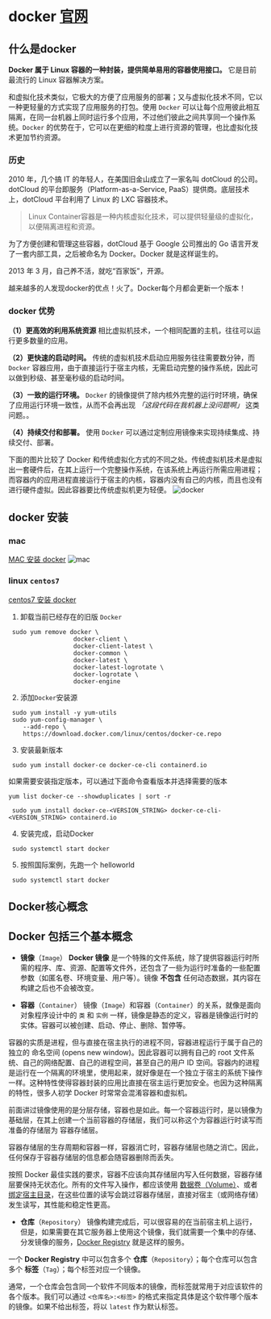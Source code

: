 # docker [官网](https://www.docker.com/)

## 什么是docker

**Docker 属于 Linux 容器的一种封装，提供简单易用的容器使用接口。** 它是目前最流行的 Linux 容器解决方案。

和虚拟化技术类似，它极大的方便了应用服务的部署；又与虚拟化技术不同，它以一种更轻量的方式实现了应用服务的打包。使用 `Docker` 可以让每个应用彼此相互隔离，在同一台机器上同时运行多个应用，不过他们彼此之间共享同一个操作系统。`Docker` 的优势在于，它可以在更细的粒度上进行资源的管理，也比虚拟化技术更加节约资源。

### 历史

2010 年，几个搞 IT 的年轻人，在美国旧金山成立了一家名叫 dotCloud 的公司。dotCloud 的平台即服务（Platform-as-a-Service, PaaS）提供商。底层技术上，dotCloud 平台利用了 Linux 的 LXC 容器技术。

>Linux Container容器是一种内核虚拟化技术，可以提供轻量级的虚拟化，以便隔离进程和资源。

为了方便创建和管理这些容器，dotCloud 基于 Google 公司推出的 Go 语言开发了一套内部工具，之后被命名为 Docker。Docker 就是这样诞生的。

2013 年 3 月，自己养不活，就吃“百家饭”，开源。

越来越多的人发现docker的优点！火了。Docker每个月都会更新一个版本！

### docker 优势

**（1）更高效的利用系统资源** 相比虚拟机技术，一个相同配置的主机，往往可以运行更多数量的应用。

**（2）更快速的启动时间。** 传统的虚拟机技术启动应用服务往往需要数分钟，而 `Docker` 容器应用，由于直接运行于宿主内核，无需启动完整的操作系统，因此可以做到秒级、甚至毫秒级的启动时间。

**（3）一致的运行环境。** `Docker` 的镜像提供了除内核外完整的运行时环境，确保了应用运行环境一致性，从而不会再出现 *「这段代码在我机器上没问题啊」* 这类问题。。

**（4）持续交付和部署。**  使用 `Docker` 可以通过定制应用镜像来实现持续集成、持续交付、部署。

下面的图片比较了 Docker 和传统虚拟化方式的不同之处。传统虚拟机技术是虚拟出一套硬件后，在其上运行一个完整操作系统，在该系统上再运行所需应用进程；而容器内的应用进程直接运行于宿主的内核，容器内没有自己的内核，而且也没有进行硬件虚拟。因此容器要比传统虚拟机更为轻便。
![docker](/images/duibi.png)

## docker 安装

### mac

[MAC 安装 docker](https://docs.docker.com/desktop/mac/install/)
![mac](/images/mac-install.png)

### linux `centos7`

[centos7 安装 docker](https://docs.docker.com/engine/install/centos/)

1. 卸载当前已经存在的旧版 `Docker`

``` shell
 sudo yum remove docker \
                  docker-client \
                  docker-client-latest \
                  docker-common \
                  docker-latest \
                  docker-latest-logrotate \
                  docker-logrotate \
                  docker-engine
```

2. 添加`Docker`安装源

```shell
 sudo yum install -y yum-utils
 sudo yum-config-manager \
    --add-repo \
    https://download.docker.com/linux/centos/docker-ce.repo
```

3. 安装最新版本

  ```shell
   sudo yum install docker-ce docker-ce-cli containerd.io
  ```

如果需要安装指定版本，可以通过下面命令查看版本并选择需要的版本

```shell
yum list docker-ce --showduplicates | sort -r
```

  ```shell
   sudo yum install docker-ce-<VERSION_STRING> docker-ce-cli-<VERSION_STRING> containerd.io
  ```

4. 安装完成，启动Docker

```shell
 sudo systemctl start docker
 ```

5. 按照国际案例，先跑一个 helloworld

```shell
 sudo systemctl start docker
```

## Docker核心概念

## **Docker** 包括三个基本概念

- **镜像**（`Image`）
**Docker 镜像** 是一个特殊的文件系统，除了提供容器运行时所需的程序、库、资源、配置等文件外，还包含了一些为运行时准备的一些配置参数（如匿名卷、环境变量、用户等）。镜像 **不包含** 任何动态数据，其内容在构建之后也不会被改变。

- **容器**（`Container`）
镜像（`Image`）和容器（`Container`）的关系，就像是面向对象程序设计中的 `类` 和 `实例` 一样，镜像是静态的定义，容器是镜像运行时的实体。容器可以被创建、启动、停止、删除、暂停等。

容器的实质是进程，但与直接在宿主执行的进程不同，容器进程运行于属于自己的独立的 命名空间 (opens new window)。因此容器可以拥有自己的 root 文件系统、自己的网络配置、自己的进程空间，甚至自己的用户 ID 空间。容器内的进程是运行在一个隔离的环境里，使用起来，就好像是在一个独立于宿主的系统下操作一样。这种特性使得容器封装的应用比直接在宿主运行更加安全。也因为这种隔离的特性，很多人初学 Docker 时常常会混淆容器和虚拟机。

前面讲过镜像使用的是分层存储，容器也是如此。每一个容器运行时，是以镜像为基础层，在其上创建一个当前容器的存储层，我们可以称这个为容器运行时读写而准备的存储层为 容器存储层。

容器存储层的生存周期和容器一样，容器消亡时，容器存储层也随之消亡。因此，任何保存于容器存储层的信息都会随容器删除而丢失。

按照 Docker 最佳实践的要求，容器不应该向其存储层内写入任何数据，容器存储层要保持无状态化。所有的文件写入操作，都应该使用 [数据卷（Volume）](/docker_practice/data_management/volume)、或者 [绑定宿主目录](/docker_practice/data_management/bind-mounts)，在这些位置的读写会跳过容器存储层，直接对宿主（或网络存储）发生读写，其性能和稳定性更高。

- **仓库**（`Repository`）
镜像构建完成后，可以很容易的在当前宿主机上运行，但是，如果需要在其它服务器上使用这个镜像，我们就需要一个集中的存储、分发镜像的服务，[Docker Registry](/docker_practice/repository/registry) 就是这样的服务。

一个 **Docker Registry** 中可以包含多个 **仓库**（`Repository`）；每个仓库可以包含多个 **标签**（`Tag`）；每个标签对应一个镜像。

通常，一个仓库会包含同一个软件不同版本的镜像，而标签就常用于对应该软件的各个版本。我们可以通过 `<仓库名>:<标签>` 的格式来指定具体是这个软件哪个版本的镜像。如果不给出标签，将以 `latest` 作为默认标签。
